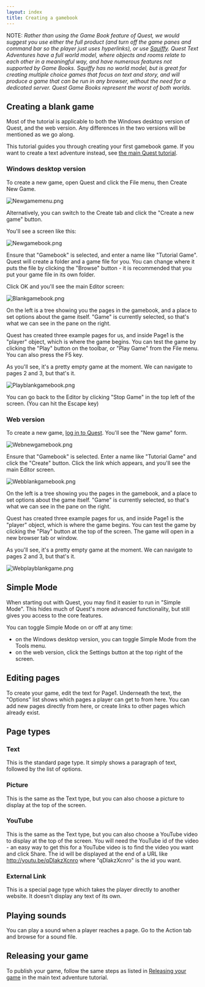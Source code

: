 ```yaml
---
layout: index
title: Creating a gamebook
---
```


NOTE: _Rather than using the Game Book feature of Quest, we would suggest you use either the full product (and turn off the game panes and command bar so the player just uses hyperlinks), or use [Squiffy](http://docs.textadventures.co.uk/squiffy/). Quest Text Adventures have a full world model, where objects and rooms relate to each other in a meaningful way, and have numerous features not supported by Game Books. Squiffy has no world model, but is great for creating multiple choice games that focus on text and story, and will produce a game that can be run in any browser, without the need for a dedicated server. Quest Game Books represent the worst of both worlds._


Creating a blank game
---------------------

Most of the tutorial is applicable to both the Windows desktop version of Quest, and the web version. Any differences in the two versions will be mentioned as we go along.

This tutorial guides you through creating your first gamebook game. If you want to create a text adventure instead, see [the main Quest tutorial](tutorial.html).

### Windows desktop version

To create a new game, open Quest and click the File menu, then Create New Game.

![](Newgamemenu.png "Newgamemenu.png")

Alternatively, you can switch to the Create tab and click the "Create a new game" button.

You'll see a screen like this:

![](Newgamebook.png "Newgamebook.png")

Ensure that "Gamebook" is selected, and enter a name like "Tutorial Game". Quest will create a folder and a game file for you. You can change where it puts the file by clicking the "Browse" button - it is recommended that you put your game file in its own folder.

Click OK and you'll see the main Editor screen:

![](Blankgamebook.png "Blankgamebook.png")

On the left is a tree showing you the pages in the gamebook, and a place to set options about the game itself. "Game" is currently selected, so that's what we can see in the pane on the right.

Quest has created three example pages for us, and inside Page1 is the "player" object, which is where the game begins. You can test the game by clicking the "Play" button on the toolbar, or "Play Game" from the File menu. You can also press the F5 key.

As you'll see, it's a pretty empty game at the moment. We can navigate to pages 2 and 3, but that's it.

![](Playblankgamebook.png "Playblankgamebook.png")

You can go back to the Editor by clicking "Stop Game" in the top left of the screen. (You can hit the Escape key)

### Web version

To create a new game, [log in to Quest](http://textadventures.co.uk/create/). You'll see the "New game" form.

![](Webnewgamebook.png "Webnewgamebook.png")

Ensure that "Gamebook" is selected. Enter a name like "Tutorial Game" and click the "Create" button. Click the link which appears, and you'll see the main Editor screen.

![](Webblankgamebook.png "Webblankgamebook.png")

On the left is a tree showing you the pages in the gamebook, and a place to set options about the game itself. "Game" is currently selected, so that's what we can see in the pane on the right.

Quest has created three example pages for us, and inside Page1 is the "player" object, which is where the game begins. You can test the game by clicking the "Play" button at the top of the screen. The game will open in a new browser tab or window.

As you'll see, it's a pretty empty game at the moment. We can navigate to pages 2 and 3, but that's it.

![](Webplayblankgame.png "Webplayblankgame.png")

Simple Mode
-----------

When starting out with Quest, you may find it easier to run in "Simple Mode". This hides much of Quest's more advanced functionality, but still gives you access to the core features.

You can toggle Simple Mode on or off at any time:

-   on the Windows desktop version, you can toggle Simple Mode from the Tools menu.
-   on the web version, click the Settings button at the top right of the screen.

Editing pages
-------------

To create your game, edit the text for Page1. Underneath the text, the "Options" list shows which pages a player can get to from here. You can add new pages directly from here, or create links to other pages which already exist.

Page types
----------

### Text

This is the standard page type. It simply shows a paragraph of text, followed by the list of options.

### Picture

This is the same as the Text type, but you can also choose a picture to display at the top of the screen.

### YouTube

This is the same as the Text type, but you can also choose a YouTube video to display at the top of the screen. You will need the YouTube id of the video - an easy way to get this for a YouTube video is to find the video you want and click Share. The id will be displayed at the end of a URL like <http://youtu.be/qDlakzXcnro> where "qDlakzXcnro" is the id you want.

### External Link

This is a special page type which takes the player directly to another website. It doesn't display any text of its own.

Playing sounds
--------------

You can play a sound when a player reaches a page. Go to the Action tab and browse for a sound file.

Releasing your game
-------------------

To publish your game, follow the same steps as listed in [Releasing your game](releasing_your_game.html) in the main text adventure tutorial.
